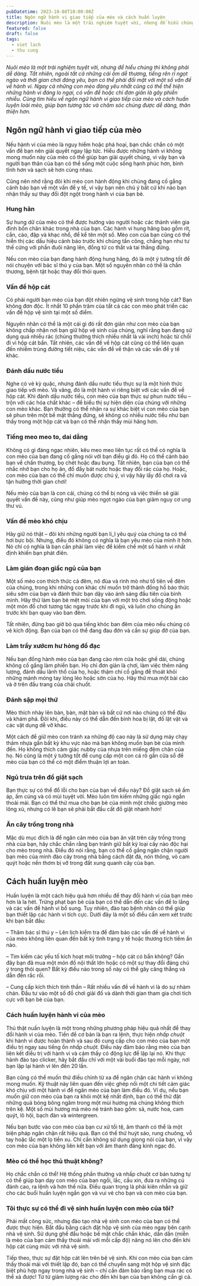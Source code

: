 ```yaml
---
pubDatetime: 2023-10-08T10:00:00Z
title: Ngôn ngữ hành vi giao tiếp của mèo và cách huấn luyện
description: Nuôi mèo là một trải nghiệm tuyệt vời, nhưng để hiểu chúng thì không phải dễ dàng. Cùng tìm hiểu về ngôn ngữ hành vi giao tiếp của mèo và cách huấn luyện loài mèo, giúp bạn tương tác và chăm sóc.
featured: false
draft: false
tags:
  - viet lach
  - thu cung
---
```


_Nuôi mèo là một trải nghiệm tuyệt vời, nhưng để hiểu chúng thì không phải dễ dàng. Tất nhiên, ngoài tất cả những cái ôm dễ thương, tiếng rên rỉ ngọt ngào và thời gian chơi đáng yêu, bạn có thể phải đối mặt với một số vấn đề về hành vi. Ngay cả những con mèo đáng yêu nhất cũng có thể thể hiện những hành vi đáng lo ngại, có vấn đề hoặc chỉ đơn giản là gây phiền nhiễu. Cùng tìm hiểu về ngôn ngữ hành vi giao tiếp của mèo và cách huấn luyện loài mèo, giúp bạn tương tác và chăm sóc chúng được dễ dàng, thân thiện hơn._

## Ngôn ngữ hành vi giao tiếp của mèo

Nếu hành vi của mèo là nguy hiểm hoặc phá hoại, bạn chắc chắn có một vấn đề bạn nên giải quyết ngay lập tức. Hiểu được những hành vi không mong muốn này của mèo có thể giúp bạn giải quyết chúng, vì vậy bạn và người bạn thân của bạn có thể sống một cuộc sống hạnh phúc hơn, bình tĩnh hơn và sạch sẽ hơn cùng nhau.

Cũng nên nhớ rằng đôi khi mèo con hành động khi chúng đang cố gắng cảnh báo bạn về một vấn đề y tế, vì vậy bạn nên chú ý bất cứ khi nào bạn nhận thấy sự thay đổi đột ngột trong hành vi của bạn bè.

### Hung hăn

Sự hung dữ của mèo có thể được hướng vào người hoặc các thành viên gia đình bốn chân khác trong nhà của bạn. Các hành vi hung hăng bao gồm rít, cắn, cào, đập và khạc nhổ, để kể tên một số. Mèo con của bạn cũng có thể hiển thị các dấu hiệu cảnh báo trước khi chúng tấn công, chẳng hạn như tư thế cứng với phần đuôi nâng lên, đồng tử co thắt và tai thẳng đứng.

Nếu con mèo của bạn đang hành động hung hăng, đó là một ý tưởng tốt để nói chuyện với bác sĩ thú y của bạn. Một số nguyên nhân có thể là chấn thương, bệnh tật hoặc thay đổi thói quen.

### Vấn đề hộp cát

Có phải người bạn mèo của bạn đột nhiên ngừng vệ sinh trong hộp cát? Bạn không đơn độc. Ít nhất 10 phần trăm của tất cả các con mèo phát triển các vấn đề hộp vệ sinh tại một số điểm.

Nguyên nhân có thể là một cái gì đó rất đơn giản như con mèo của bạn không chấp nhận nơi bạn giữ hộp vệ sinh của chúng, nghĩ rằng bạn đang sử dụng quá nhiều rác (chúng thường thích nhiều nhất là vài inch) hoặc từ chối đi vì hộp cát bẩn. Tất nhiên, các vấn đề về hộp cát cũng có thể liên quan đến nhiễm trùng đường tiết niệu, các vấn đề về thận và các vấn đề y tế khác.

### Đánh dấu nước tiểu

Nghe có vẻ kỳ quặc, nhưng đánh dấu nước tiểu thực sự là một hình thức giao tiếp với mèo. Và vâng, đó là một hành vi riêng biệt với các vấn đề về hộp cát. Khi đánh dấu nước tiểu, con mèo của bạn thực sự phun nước tiểu – trộn với các hóa chất khác – để biểu thị sự hiện diện của chúng với những con mèo khác. Bạn thường có thể nhận ra sự khác biệt vì con mèo của bạn sẽ phun trên một bề mặt thẳng đứng, sẽ không có nhiều nước tiểu như bạn thấy trong một hộp cát và bạn có thể nhận thấy mùi hăng hơn.

### Tiếng meo meo to, dai dẳng

Không có gì đáng ngạc nhiên, kêu meo meo liên tục rất có thể có nghĩa là con mèo của bạn đang cố gắng nói với bạn điều gì đó. Họ có thể cảnh báo bạn về chấn thương, bọ chét hoặc đau bụng. Tất nhiên, bạn của bạn có thể nhắc nhở bạn cho họ ăn, đổ đầy bát nước hoặc thay đổi rác của họ. Hoặc, con mèo của bạn có thể chỉ muốn được chú ý, vì vậy hãy lấy đồ chơi ra và tận hưởng thời gian chơi!

Nếu mèo của bạn là con cái, chúng có thể bị nóng và việc thiến sẽ giải quyết vấn đề này, cũng như giúp mèo ngọt ngào của bạn giảm nguy cơ ung thư vú.

### Vấn đề mèo khó chịu

Hãy giữ nó thật – đôi khi những người bạn li_l yêu quý của chúng ta có thể hơi bực bội. Nhưng, điều đó không có nghĩa là bạn yêu mèo của mình ít hơn. Nó chỉ có nghĩa là bạn cần phải làm việc để kiềm chế một số hành vi nhất định khiến bạn phát điên.

### Làm gián đoạn giấc ngủ của bạn

Một số mèo con thích thức cả đêm, nô đùa và rình mò như tổ tiên về đêm của chúng, trong khi những con khác chỉ muốn trở thành đồng hồ báo thức siêu sớm của bạn và đánh thức bạn dậy vào ánh sáng đầu tiên của bình minh. Hãy thử làm bạn bè mệt mỏi của bạn với một trò chơi sống động hoặc một món đồ chơi tương tác ngay trước khi đi ngủ, và luôn cho chúng ăn trước khi bạn quay vào ban đêm.

Tất nhiên, đừng bao giờ bỏ qua tiếng khóc ban đêm của mèo nếu chúng có vẻ kích động. Bạn của bạn có thể đang đau đớn và cần sự giúp đỡ của bạn.

### Làm trầy xướcm hư hỏng đồ đạc

Nếu bạn đồng hành mèo của bạn đang cào rèm cửa hoặc ghế dài, chúng không cố gắng làm phiền bạn. Họ chỉ đơn giản là chơi, làm việc thêm năng lượng, đánh dấu lãnh thổ của họ, hoặc thậm chí cố gắng để thoát khỏi những mảnh móng tay lỏng lẻo hoặc sờn của họ. Hãy thử mua một bài cào và ở trên đầu trang của chải chuốt.

### Đánh sập mọi thứ

Mèo thích nhảy lên bàn, bàn, mặt bàn và bất cứ nơi nào chúng có thể đậu và khám phá. Đôi khi, điều này có thể dẫn đến bình hoa bị lật, đồ lặt vặt và các vật dụng dễ vỡ khác.

Một cách để giữ mèo con tránh xa những độ cao này là sử dụng máy chạy thảm nhựa gần bất kỳ khu vực nào mà bạn không muốn bạn bè của mình đến. Họ không thích cảm giác nubby của nhựa trên miếng đệm chân của họ. Nó cũng là một ý tưởng tốt để cung cấp một con cá rô gần cửa sổ để mèo của bạn có thể có một điểm thuận lợi an toàn.

### Ngủ trưa trên đồ giặt sạch

Bạn thực sự có thể đổ lỗi cho bạn của bạn về điều này? Đồ giặt sạch sẽ ấm áp, ấm cúng và có mùi tuyệt vời. Mèo luôn tìm kiếm những giấc ngủ ngắn thoải mái. Bạn có thể thử mua cho bạn bè của mình một chiếc giường mèo lông xù, nhưng có lẽ bạn sẽ phải bắt đầu cất đồ giặt nhanh hơn!

### Ăn cây trồng trong nhà

Mặc dù mục đích là để ngăn cản mèo của bạn ăn vặt trên cây trồng trong nhà của bạn, hãy chắc chắn rằng bạn tránh giữ bất kỳ loại cây nào độc hại cho mèo trong nhà. Điều đó nói rằng, bạn có thể cố gắng ngăn chặn người bạn mèo của mình đào cây trong nhà bằng cách đặt đá, nón thông, vỏ cam quýt hoặc nến thơm bị vỡ trong đất xung quanh cây của bạn.

## Cách huấn luyện mèo

Huấn luyện là một cách hiệu quả hơn nhiều để thay đổi hành vi của bạn mèo hơn là la hét. Trừng phạt bạn bè của bạn có thể dẫn đến các vấn đề lo lắng và các vấn đề hành vi bổ sung. Tuy nhiên, đào tạo bệnh nhân có thể giúp bạn thiết lập các hành vi tích cực. Dưới đây là một số điều cần xem xét trước khi bạn bắt đầu:

– Thăm bác sĩ thú y – Lên lịch kiểm tra để đảm bảo các vấn đề về hành vi của mèo không liên quan đến bất kỳ tình trạng y tế hoặc thương tích tiềm ẩn nào.

– Tìm kiếm các yếu tố kích hoạt môi trường – hộp cát có bẩn không? Gần đây bạn đã mua một món đồ nội thất lớn hoặc có một sự thay đổi đáng chú ý trong thói quen? Bất kỳ điều nào trong số này có thể gây căng thẳng và dẫn đến rắc rối.

– Cung cấp kích thích tinh thần – Rất nhiều vấn đề về hành vi là do sự nhàm chán. Đầu tư vào một số đồ chơi giải đố và dành thời gian tham gia chơi tích cực với bạn bè của bạn.

### Cách huấn luyện hành vi của mèo

Thủ thật nuấn luyện là một trong những phương pháp hiệu quả nhất để thay đổi hành vi của mèo. Tiền đề cơ bản là bạn ra lệnh, thực hiện _nhấp chuột_ khi hành vi được hoàn thành và sau đó cung cấp cho con mèo của bạn một điều trị ngay sau tiếng ồn _nhấp chuột._ Điều này đảm bảo rằng mèo của bạn liên kết điều trị với hành vi và cảm thấy có động lực để lặp lại nó. Khi thực hành đào tạo clicker, hãy bắt đầu chỉ với một vài buổi đào tạo mỗi ngày, nơi bạn lặp lại hành vi lên đến 20 lần.

Bạn cũng có thể muốn thử điều chỉnh từ xa để ngăn chặn các hành vi không mong muốn. Kỹ thuật này liên quan đến việc ghép nối một chi tiết cảm giác khó chịu với một hành vi để ngăn mèo của bạn làm điều đó. Ví dụ, nếu bạn muốn giữ con mèo của bạn ra khỏi một kệ nhất định, bạn có thể thử đặt những quả bóng bông ngâm trong một mùi hương mà chúng không thích trên kệ. Một số mùi hương mà mèo né tránh bao gồm: sả, nước hoa, cam quýt, lô hội, bạch đàn và wintergreen.

Nếu bạn bước vào con mèo của bạn cư xử tồi tệ, âm thanh có thể là một biện pháp ngăn chặn rất hiệu quả. Bạn có thể thử huýt sáo, rung chuông, vỗ tay hoặc lắc một lọ tiền xu. Chỉ cần không sử dụng giọng nói của bạn, vì vậy con mèo của bạn không liên kết bạn với âm thanh đáng kinh ngạc đó.

### Mèo có thể học thủ thuật không?

Họ chắc chắn có thể! Hệ thống phần thưởng và nhấp chuột cơ bản tương tự có thể giúp bạn dạy con mèo của bạn ngồi, lắc, cầu xin, đưa ra những cú đánh cao, ra lệnh và hơn thế nữa. Điều quan trọng là phải kiên nhẫn và giữ cho các buổi huấn luyện ngắn gọn và vui vẻ cho bạn và con mèo của bạn.

### Tôi thực sự có thể đi vệ sinh huấn luyện con mèo của tôi?

Phải mất công sức, nhưng đào tạo nhà vệ sinh con mèo của bạn có thể được thực hiện. Bắt đầu bằng cách đặt hộp vệ sinh của mèo ngay bên cạnh nhà vệ sinh. Sử dụng ghế đẩu hoặc bề mặt chắc chắn khác, dần dần (miễn là mèo của bạn cảm thấy thoải mái với mỗi cấp độ) nâng nó lên cho đến khi hộp cát cùng mức với nhà vệ sinh.

Tiếp theo, thực sự đặt hộp cát lên trên bệ vệ sinh. Khi con mèo của bạn cảm thấy thoải mái với thiết lập đó, bạn có thể chuyển sang một hộp vệ sinh đặc biệt phù hợp ngay trong nhà vệ sinh – chỉ cần đảm bảo rằng bạn mua rác có thể xả được! Từ từ giảm lượng rác cho đến khi bạn của bạn không cần gì cả.